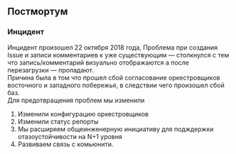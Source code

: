 ## Постмортум
### Инцидент
Инцидент произошел 22 октября 2018 года, Проблема при создания Issue и записи комментариев к уже существующим — столкнулся с тем что запись/комментарий визуально отображаются а после перезагрузки — пропадают.  
Причина была в том что прошел сбой согласование оркестровщиков восточного и западного побережья, в следствии чего произошел сбой баз.  
Для предотвращения проблем мы изменили  
1. Изменили конфигурацию оркестровщиков
2. Изменили статус репорты
3. Мы расширяем общеинженерную инициативу для подждержки отазоустойчивости на N+1 уровня
4. Развиваем связь с комьюнити.